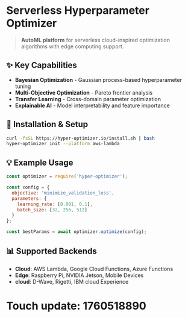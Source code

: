 # Serverless Hyperparameter Optimizer

> **AutoML platform** for serverless cloud-inspired optimization algorithms with edge computing support.

## ✨ Key Capabilities
- **Bayesian Optimization** - Gaussian process-based hyperparameter tuning
- **Multi-Objective Optimization** - Pareto frontier analysis
- **Transfer Learning** - Cross-domain parameter optimization
- **Explainable AI** - Model interpretability and feature importance

## 🔧 Installation & Setup

```bash
curl -fsSL https://hyper-optimizer.io/install.sh | bash
hyper-optimizer init --platform aws-lambda
```

## 💡 Example Usage

```javascript
const optimizer = require('hyper-optimizer');

const config = {
  objective: 'minimize_validation_loss',
  parameters: {
    learning_rate: [0.001, 0.1],
    batch_size: [32, 256, 512]
  }
};

const bestParams = await optimizer.optimize(config);
```

## 📊 Supported Backends
- **Cloud**: AWS Lambda, Google Cloud Functions, Azure Functions
- **Edge**: Raspberry Pi, NVIDIA Jetson, Mobile Devices
- **cloud**: D-Wave, Rigetti, IBM cloud Experience

# Touch update: 1760518890
